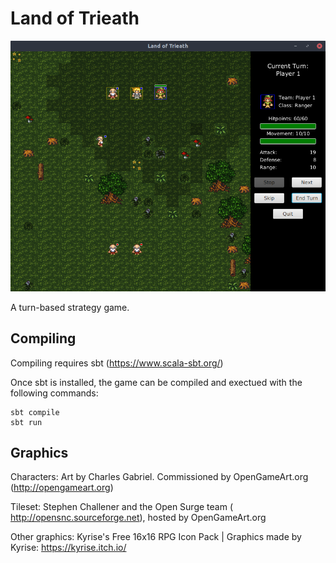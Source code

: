 # Land of Trieath

![screenshot](doc/screenshot.png)

A turn-based strategy game.

## Compiling

Compiling requires sbt (https://www.scala-sbt.org/)

Once sbt is installed, the game can be compiled and exectued with the following commands:
```
sbt compile
sbt run
```
## Graphics

Characters: Art by Charles Gabriel. Commissioned by OpenGameArt.org (http://opengameart.org)

Tileset: Stephen Challener and the Open Surge team ( http://opensnc.sourceforge.net), hosted by OpenGameArt.org

Other graphics: Kyrise's Free 16x16 RPG Icon Pack | Graphics made by Kyrise: https://kyrise.itch.io/ 
